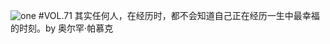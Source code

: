 ![one](http://image.wufazhuce.com/FhHi7v-lJxcRihW1sJ2JzRfngd5H)
#VOL.71
其实任何人，在经历时，都不会知道自己正在经历一生中最幸福的时刻。by 奥尔罕·帕慕克